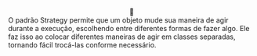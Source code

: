 <div align="center" style="display: inline_block"><br>
🎨
</div>
O padrão Strategy permite que um objeto mude sua maneira de agir durante a execução, escolhendo entre diferentes formas de fazer algo. Ele faz isso ao colocar diferentes maneiras de agir em classes separadas, tornando fácil trocá-las conforme necessário.
